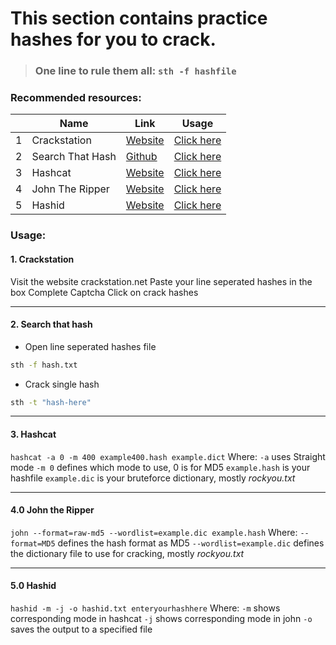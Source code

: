 # This section contains practice hashes for you to crack.


> ### One line to rule them all: `sth -f hashfile`

### Recommended resources:

||Name|Link|Usage|
|-----|-----|-----|----|
|1|Crackstation|[Website](https://crackstation.net) | [Click here](#1-crackstation) |
|2|Search That Hash|[Github](https://github.com/HashPals/Search-That-Hash) | [Click here](#2-search-that-hash) |
|3|Hashcat|[Website](https://hashcat.net/hashcat/) | [Click here](#3-hashcat) |
|4|John The Ripper|[Website](https://www.openwall.com/john/) | [Click here](#4-john-the-ripper) |
|5| Hashid | [Website](https://psypanda.github.io/hashID/) | [Click here](#5-hashid) |

### Usage:
#### 1. Crackstation

Visit the website crackstation.net
Paste your line seperated hashes in the box
Complete Captcha
Click on crack hashes

----

#### 2. Search that hash

- Open line seperated hashes file
```bash
sth -f hash.txt
```
- Crack single hash
```bash
sth -t "hash-here"
```

-----

#### 3. Hashcat

`hashcat -a 0 -m 400 example400.hash example.dict`
Where:
`-a` uses Straight mode
`-m 0` defines which mode to use, 0 is for MD5 
`example.hash` is your hashfile
`example.dic` is your bruteforce dictionary, mostly _rockyou.txt_

-----

#### 4.0 John the Ripper
`john --format=raw-md5 --wordlist=example.dic example.hash`
Where:
`--format=MD5` defines the hash format as MD5
`--wordlist=example.dic` defines the dictionary file to use for cracking, mostly _rockyou.txt_

-----
#### 5.0 Hashid
`hashid -m -j -o hashid.txt enteryourhashhere`
Where:
`-m` shows corresponding mode in hashcat
`-j` shows corresponding mode in john
`-o` saves the output to a specified file